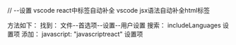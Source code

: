 // --设置
  vscode react中标签自动补全 vscode jsx语法自动补全html标签

  方法如下：
   找到： 文件--首选项--设置--用户设置
   搜索： includeLanguages 设置项
   添加： javascript: "javascriptreact" 设置项
